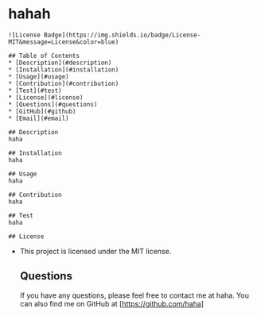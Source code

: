 # hahah
    ![License Badge](https://img.shields.io/badge/License-MIT&message=License&color=blue)

    ## Table of Contents
    * [Description](#description)
    * [Installation](#installation)
    * [Usage](#usage)
    * [Contribution](#contribution)
    * [Test](#test)
    * [License](#license)
    * [Questions](#questions)
    * [GitHub](#github)
    * [Email](#email)

    ## Description
    haha

    ## Installation
    haha

    ## Usage
    haha

    ## Contribution
    haha

    ## Test
    haha

    ## License
- This project is licensed under the MIT license.

    ## Questions

    If you have any questions, please feel free to contact me at haha.
    You can also find me on GitHub at [https://github.com/haha]